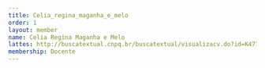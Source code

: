 ```yaml
---
title: Celia_regina_maganha_e_melo
order: 1
layout: member
name: Celia Regina Maganha e Melo
lattes: http://buscatextual.cnpq.br/buscatextual/visualizacv.do?id=K4773408T5
membership: Docente
---
```


